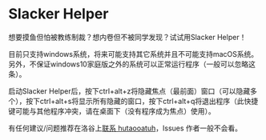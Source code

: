 # Slacker Helper

想要摸鱼但怕被教练制裁？想内卷但不被同学发现？试试用Slacker Helper！

目前只支持windows系统，将来可能支持其它系统并且不可能支持macOS系统。另外，不保证windows10家庭版之外的系统可以正常运行程序（一般可以忽略这条）。

启动Slacker Helper后，按下ctrl+alt+z将隐藏焦点（最前面）窗口（可以隐藏多个），按下ctrl+alt+s将显示所有隐藏的窗口，按下ctrl+alt+q将退出程序（此快捷键可能与其他程序冲突，请在桌面下（没有程序成为焦点）使用）。

有任何建议/问题推荐在洛谷上[联系 hutaooatuh](https://www.luogu.com.cn/chat?uid=942578)，Issues 作者一般不会看。
